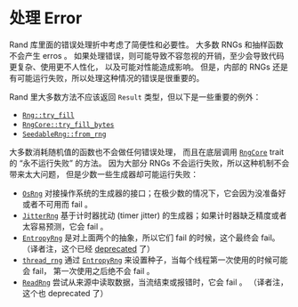 # 处理 Error 

Rand 库里面的错误处理折中考虑了简便性和必要性。
大多数 RNGs 和抽样函数不会产生 erros 。
如果处理错误，则可能导致不容忽视的开销，至少会导致代码更复杂、使用更不人性化，
以及可能对性能造成影响。
但是，内部的 RNGs 还是有可能运行失败，所以处理这种情况的错误是很重要的。

Rand 里大多数方法不应该返回 `Result` 类型，但以下是一些重要的例外：

-   [`Rng::try_fill`]
-   [`RngCore::try_fill_bytes`]
-   [`SeedableRng::from_rng`]

大多数消耗随机值的函数也不会做任何错误处理，
而且在底层调用 [`RngCore`] trait 的 “永不运行失败” 的方法。
因为大部分 RNGs 不会运行失败，所以这种机制不会带来太大问题，
但是少数一些生成器却可能运行失败：

-   [`OsRng`] 对接操作系统的生成器的接口；在极少数的情况下，它会因为没准备好或者不可用而 fail 。
-   [`JitterRng`] 基于计时器扰动 (timer jitter) 的生成器；如果计时器缺乏精度或者太容易预测，它会 fail 。
-   [`EntropyRng`] 是对上面两个的抽象，所以它们 fail 的时候，这个最终会 fail。（译者注，这个已经 [deprecated](https://github.com/rust-random/rand/pull/765) 了）
-   [`thread_rng`] 通过 [`EntropyRng`] 来设置种子，当每个线程第一次使用的时候可能会 fail，
    第一次使用之后绝不会 fail 。
-   [`ReadRng`] 尝试从来源中读取数据，当流结束或报错时，它会 fail 。
    （译者注，这个也 deprecated 了）

[`Rng::try_fill`]: https://rust-random.github.io/rand/rand/trait.Rng.html#method.try_fill
[`RngCore::try_fill_bytes`]: https://rust-random.github.io/rand/rand_core/trait.RngCore.html#tymethod.try_fill_bytes
[`SeedableRng::from_rng`]: https://rust-random.github.io/rand/rand_core/trait.SeedableRng.html#method.from_rng
[`RngCore`]: https://rust-random.github.io/rand/rand_core/trait.RngCore.html
[`thread_rng`]: https://rust-random.github.io/rand/rand/fn.thread_rng.html
[`RngCore`]: https://rust-random.github.io/rand/rand_core/trait.RngCore.html
[`thread_rng`]: https://rust-random.github.io/rand/rand/fn.thread_rng.html
[`OsRng`]: https://rust-random.github.io/rand/rand/rngs/struct.OsRng.html
[`JitterRng`]: https://docs.rs/rand_jitter/*/rand_jitter/struct.JitterRng.html
[`EntropyRng`]: https://rust-random.github.io/rand/rand/rngs/struct.EntropyRng.html
[`ReadRng`]: https://rust-random.github.io/rand/rand/rngs/adapter/struct.ReadRng.html

